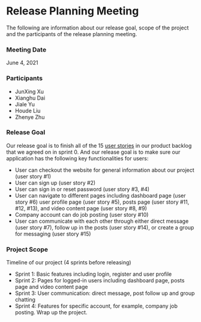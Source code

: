 # Release Planning Meeting
The following are information about our release goal, scope of the project and the participants of the release planning meeting.

### Meeting Date
June 4, 2021

### Participants
- JunXing Xu
- Xianghu Dai
- Jiale Yu
- Houde Liu
- Zhenye Zhu

### Release Goal
Our release goal is to finish all of the 15 [user stories](../sprint0/PB.md) in our product backlog that we agreed on in sprint 0. And our release goal is to make sure our application has the following key functionalities for users:
- User can checkout the website for general information about our project (user story #1)
- User can sign up (user story #2)
- User can sign in or reset password (user story #3, #4)
- User can navigate to different pages including dashboard page (user story #6) user profile page (user story #5), posts page (user story #11, #12, #13), and video content page (user story #8, #9)
- Company account can do job posting (user story #10)
- User can communicate with each other through either direct message (user story #7), follow up in the posts (user story #14), or create a group for messaging (user story #15)

### Project Scope
Timeline of our project (4 sprints before releasing)
- Sprint 1: Basic features including login, register and user profile
- Sprint 2: Pages for logged-in users including dashboard page, posts page and video content page
- Sprint 3: User communication: direct message, post follow up and group chatting
- Sprint 4: Features for specific account, for example, company job posting. Wrap up the project.
